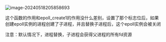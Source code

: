 ![image-20240518205858693](C:\Users\ZZZXXXJJ\AppData\Roaming\Typora\typora-user-images\image-20240518205858693.png)

这个函数的作用和epoll_create1的作用没什么差别，设置了那个标志位后，如果创建epoll实例的进程创建了子进程，并且替换子进程后，这个epoll实例会被关闭

注意：默认情况下，进程替换，子进程会获得父进程的所有fd资源